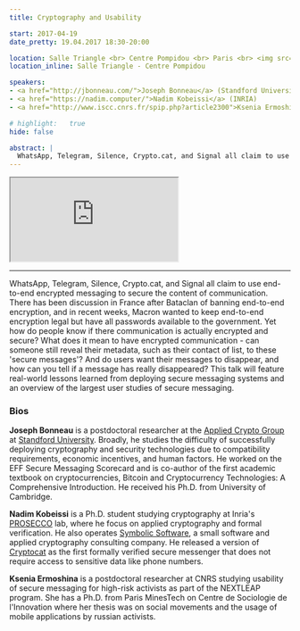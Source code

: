 ```yaml
---
title: Cryptography and Usability

start: 2017-04-19
date_pretty: 19.04.2017 18:30-20:00

location: Salle Triangle <br> Centre Pompidou <br> Paris <br> <img src="/seminars/salletriangle.png" class="img-fluid"/>
location_inline: Salle Triangle - Centre Pompidou

speakers:
- <a href="http://jbonneau.com/">Joseph Bonneau</a> (Standford University)
- <a href="https://nadim.computer/">Nadim Kobeissi</a> (INRIA)
- <a href="http://www.iscc.cnrs.fr/spip.php?article2300">Ksenia Ermoshina</a> (ISCC/CNRS)

# highlight:   true
hide: false

abstract: |
  WhatsApp, Telegram, Silence, Crypto.cat, and Signal all claim to use end-to-end encrypted messaging to secure the content of communication. There has been discussion in France after Bataclan of banning end-to-end encryption, and in recent weeks, Macron wanted to keep end-to-end encryption legal but have all passwords available to the government. Yet how do people know if there communication is actually encrypted and secure? What does it mean to have encrypted communication - can someone still reveal their metadata, such as their contact of list, to these 'secure messages'? And do users want their messages to disappear, and how can you tell if a message has really disappeared? This talk will feature real-world lessons learned from deploying secure messaging systems and an overview of the largest user studies of secure messaging.
---
```


<div class="embed-responsive embed-responsive-4by3">
<iframe src='https://ldt.iri.centrepompidou.fr/ldtplatform/ldt/embed/v3/iframe?content_id=476833ba-290a-11e7-af33-00145ea4a2be&project_id=cd709178-290a-11e7-af33-00145ea4a2be&createannotation=True&createannotation_polemics=False&createannotation_annotation_types=chap,découpage&segments_annotation_types=chap,découpage&multisegments=True' seamless='seamless'></iframe></div>

---

WhatsApp, Telegram, Silence, Crypto.cat, and Signal all claim to use end-to-end encrypted messaging to secure the content of communication. There has been discussion in France after Bataclan of banning end-to-end encryption, and in recent weeks, Macron wanted to keep end-to-end encryption legal but have all passwords available to the government. Yet how do people know if there communication is actually encrypted and secure? What does it mean to have encrypted communication - can someone still reveal their metadata, such as their contact of list, to these 'secure messages'? And do users want their messages to disappear, and how can you tell if a message has really disappeared? This talk will feature real-world lessons learned from deploying secure messaging systems and an overview of the largest user studies of secure messaging.  

### Bios

**Joseph Bonneau** is a postdoctoral researcher at the [Applied Crypto Group](https://crypto.stanford.edu/) at [Standford University](https://www.stanford.edu/). Broadly, he studies the difficulty of successfully deploying cryptography and security technologies due to compatibility requirements, economic incentives, and human factors. He worked on the EFF Secure Messaging Scorecard and is co-author of the first academic textbook on cryptocurrencies, Bitcoin and Cryptocurrency Technologies: A Comprehensive Introduction. He received his Ph.D. from University of Cambridge.

**Nadim Kobeissi** is a Ph.D. student studying cryptography at Inria's [PROSECCO](http://prosecco.gforge.inria.fr/) lab, where he focus on applied cryptography and formal verification. He also operates [Symbolic Software](https://symbolic.software/), a small software and applied cryptography consulting company. He released a version of [Cryptocat](https://crypto.cat/) as the first formally verified secure messenger that does not require access to sensitive data like phone numbers.

**Ksenia Ermoshina** is a postdoctoral researcher at CNRS studying usability of secure messaging for high-risk activists as part of the NEXTLEAP program. She has a Ph.D. from Paris MinesTech on Centre de Sociologie de l'Innovation where her thesis was on social movements and the usage of mobile applications by russian activists.
